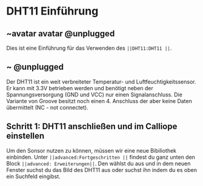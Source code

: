 # DHT11 Einführung
## ~avatar avatar @unplugged

Dies ist eine Einführung für das Verwenden des ``||DHT11:DHT11 ||``. 


## ~ @unplugged
Der DHT11 ist ein weit verbreiteter Temperatur- und Luftfeuchtigkeitssensor. 
Er kann mit 3.3V betrieben werden und benötigt neben der Spannungsversorgung (GND und VCC) nur einen Signalanschluss.
Die Variante von Groove besitzt noch einen 4. Anschluss der aber keine Daten übermittelt (NC - not connectet).

## Schritt 1: DHT11 anschließen und im Calliope einstellen
Um den Sonsor nutzen zu können, müssen wir eine neue Bibiliothek einbinden. 
Unter ``||advanced:Fortgeschritten ||`` findest du ganz unten den Block ``||advanced: Erweiterungen||``. 
Den wählst du aus und in dem neuen Fenster suchst du das Bild des DHT11 aus oder suchst ihn indem du es oben ein Suchfeld eingibst. 
